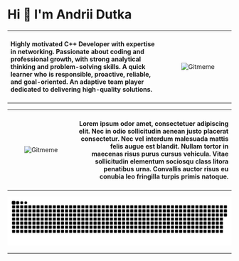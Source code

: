 
# Hi 👋 I'm **Andrii Dutka**

<table>
  <tr>
    <td align="left" width="70%">
      <h4>Highly motivated C++ Developer with expertise in networking. Passionate about coding and professional growth, with strong analytical thinking and problem-solving skills. A quick learner who is responsible, proactive, reliable, and goal-oriented. An adaptive team player dedicated to delivering high-quality solutions.</h4>
    </td>
    <td align="center" width="30%">
      <img src="https://github.githubassets.com/assets/mona-loading-dark-7701a7b97370.gif" width="100" height="100" alt="Gitmeme" />
    </td>
  </tr>
</table>


<table>
  <tr>
    <td align="center" width="30%">
      <img src="https://upload.wikimedia.org/wikipedia/commons/3/3b/Chromium_T-Rex-error-offline.svg" width="100" height="100" alt="Gitmeme"/>
    </td>
    <td align="right" width="70%">
      <h4>Lorem ipsum odor amet, consectetuer adipiscing elit. Nec in odio sollicitudin aenean justo placerat consectetur. Nec vel interdum malesuada mattis felis augue est blandit. Nullam tortor in maecenas risus purus cursus vehicula. Vitae sollicitudin elementum sociosqu class litora penatibus urna. Convallis auctor risus eu conubia leo fringilla turpis primis natoque.</h4>
    </td>
  </tr>
</table>


<p align="center">
  <img width="600" src="snake/github-snake.svg" alt="snake"/>
</p>



<!-- <p align="center">
  <img width="600" src="https://media1.tenor.com/m/CFyGnTjUqw4AAAAC/dinosaur.gif" alt="snake"/>
</p> -->

<!-- <table>
  <tr>
    <td align="center" width="30%">
      <img src="https://media.tenor.com/NnJae5EoiXwAAAAi/cute-happy.gif" width="300" height="110" alt="Gitmeme"/>
    </td>
    <td align="center" width="70%">
      Highly motivated Developer with a set of skills. Passionate about coding and professional development. Quick learner, having analytical thinking and problem-solving skills. Responsible, proactive, reliable, goal-oriented and adaptive team player
    </td>
  </tr>
</table> -->


<!-- <table>
  <tr>
    <td align="center">
      <h3>💻 Technologies</h3>
      <img src="https://raw.githubusercontent.com/danielcranney/readme-generator/main/public/icons/skills/python-colored.svg" width="40" height="40" alt="Python" />
      <img src="https://raw.githubusercontent.com/danielcranney/readme-generator/main/public/icons/skills/cplusplus-colored.svg" width="40" height="40" alt="C++" />
      <img src="https://raw.githubusercontent.com/danielcranney/readme-generator/main/public/icons/skills/html5-colored.svg" width="40" height="40" alt="HTML5" />
      <img src="https://raw.githubusercontent.com/danielcranney/readme-generator/main/public/icons/skills/css3-colored.svg" width="40" height="40" alt="CSS3" />
    </td>
    <td align="center">
      <h3>🛠 Tools</h3>
      <img src="https://raw.githubusercontent.com/danielcranney/readme-generator/main/public/icons/skills/git-colored.svg" width="40" height="40" alt="Git" />
      <img src="https://raw.githubusercontent.com/danielcranney/readme-generator/main/public/icons/skills/bootstrap-colored.svg" width="40" height="40" alt="Bootstrap" />
      <img src="https://raw.githubusercontent.com/danielcranney/readme-generator/main/public/icons/skills/docker-colored.svg" width="40" height="40" alt="Docker" />
      <img src="https://raw.githubusercontent.com/danielcranney/readme-generator/main/public/icons/skills/fastapi-colored.svg" width="40" height="36" alt="Fast API" />
      <img src="https://raw.githubusercontent.com/danielcranney/readme-generator/main/public/icons/skills/django-colored.svg" width="40" height="40" alt="Django" />
    </td>
    <td align="center">
      <h3>⚙️ Databases</h3>
      <img src="https://raw.githubusercontent.com/danielcranney/readme-generator/main/public/icons/skills/mongodb-colored.svg" width="40" height="40" alt="MongoDB" />
      <img src="https://raw.githubusercontent.com/danielcranney/readme-generator/main/public/icons/skills/mysql-colored.svg" width="40" height="40" alt="MySQL" />
      <img src="https://raw.githubusercontent.com/danielcranney/readme-generator/main/public/icons/skills/postgresql-colored.svg" width="40" height="40" alt="PostgreSQL" /> 
    </td>
    <td align="center">
      <h3>📱 Social networks</h3>
      <a href="https://www.linkedin.com/in/andriy-dutka-b2a63a280/" target="_blank">
      <img src="https://cdn-icons-png.flaticon.com/512/2504/2504799.png" width="40" height="40" alt="linkedin" />
      </a>
      <a href="https://t.me/andriydutka" target="_blank">
        <img src="https://cdn-icons-png.flaticon.com/512/2111/2111646.png" width="40" height="40" alt="telegram group" />
      </a>
    </td>
  </tr>
</table> -->

<!-- ---

### 📋 GitHub statistics:
<table>
  <tr>
    <td>
      <img align="left" src="http://github-readme-streak-stats.herokuapp.com?user=iplugin&theme=dark&background=000000" alt="webDev's Github stats" />
    </td>
    <td>
      <img height="195px" align="right" alt="webDev's Github Languages" src="https://github-readme-stats-sigma-five.vercel.app/api/top-langs/?username=iplugin&layout=compact&theme=vision-friendly-dark" />
    </td>
  </tr>
</table> -->

---
